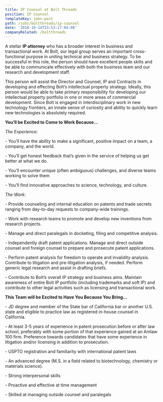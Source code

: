 ```yaml
---
title: IP Counsel at Bolt Threads
position: IP Counsel
templateKey: jobs-post
path: /jobs/boltthreads/ip-counsel
date: '2018-10-14T23:53:17-04:00'
companyRelated: /boltthreads
---
```

A stellar **IP attorney** who has a broader interest in business and transactional work. At Bolt, our legal group serves an important cross-functional purpose in uniting technical and business strategy.  To be successful in this role, the person should have excellent people skills and be able to communicate effectively with both the business team and our research and development staff. 

This person will assist the Director and Counsel, IP and Contracts in developing and effecting Bolt’s intellectual property strategy. Ideally, this person would be able to take primary responsibility for developing our intellectual property portfolio in one or more areas of commercial development.  Since Bolt is engaged in interdisciplinary work in new technology frontiers, an innate sense of curiosity and ability to quickly learn new technologies is absolutely required.  

**You’ll be Excited to Come to Work Because…**

_The Experience:_

\- You’ll have the ability to make a significant, positive impact on a team, a company, and the world.

\- You’ll get honest feedback that’s given in the service of helping us get better at what we do.

\- You’ll encounter unique (often ambiguous) challenges, and diverse teams working to solve them

\- You’ll find innovative approaches to science, technology, and culture.



_The Work:_

\- Provide counseling and internal education on patents and trade secrets ranging from day-to-day requests to company-wide trainings.

\- Work with research teams to promote and develop new inventions from research projects.

\- Manage and direct paralegals in docketing, filing and competitive analysis.

\- Independently draft patent applications. Manage and direct outside counsel and foreign counsel to prepare and prosecute patent applications. 

\- Perform patent analysis for freedom to operate and invalidity analysis. Contribute to litigation and pre-litigation analysis, if needed.  Perform generic legal research and assist in drafting briefs.

\- Contribute to Bolt’s overall IP strategy and business aims. Maintain awareness of entire Bolt IP portfolio (including trademarks and soft IP) and contribute to other legal activities such as licensing and transactional work.



**This Team will be Excited to Have You Because You Bring...**

\-  JD degree and member of the State bar of California bar or another U.S. state and eligible to practice law as registered in-house counsel in California.

\- At least 3-5 years of experience in patent prosecution before or after law school, preferably with some portion of that experience gained at an Amlaw 100 firm. Preference towards candidates that have some experience in litigation and/or licensing in addition to prosecution.

\- USPTO registration and familiarity with international patent laws

\- An advanced degree (M.S. in a field related to biotechnology, chemistry or materials science).

\- Strong interpersonal skills

\- Proactive and effective at time management

\- Skilled at managing outside counsel and paralegals
